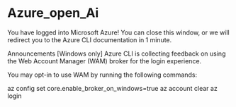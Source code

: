 # Azure_open_Ai

You have logged into Microsoft Azure!
You can close this window, or we will redirect you to the Azure CLI documentation in 1 minute.

Announcements
[Windows only] Azure CLI is collecting feedback on using the Web Account Manager (WAM) broker for the login experience.

You may opt-in to use WAM by running the following commands:

az config set core.enable_broker_on_windows=true
az account clear
az login
